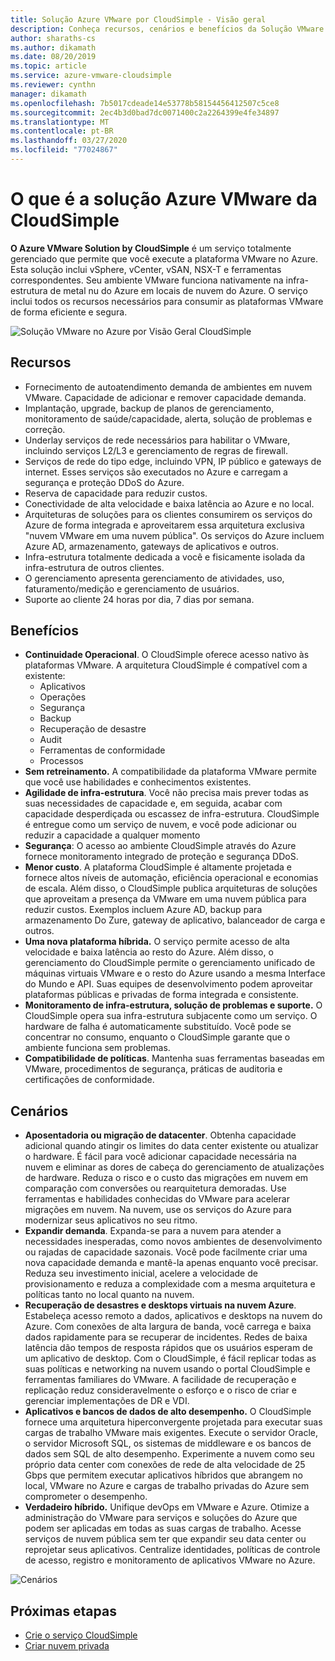 ```yaml
---
title: Solução Azure VMware por CloudSimple - Visão geral
description: Conheça recursos, cenários e benefícios da Solução VMware no Azure pelo serviço CloudSimple.
author: sharaths-cs
ms.author: dikamath
ms.date: 08/20/2019
ms.topic: article
ms.service: azure-vmware-cloudsimple
ms.reviewer: cynthn
manager: dikamath
ms.openlocfilehash: 7b5017cdeade14e53778b58154456412507c5ce8
ms.sourcegitcommit: 2ec4b3d0bad7dc0071400c2a2264399e4fe34897
ms.translationtype: MT
ms.contentlocale: pt-BR
ms.lasthandoff: 03/27/2020
ms.locfileid: "77024867"
---
```

# <a name="what-is-azure-vmware-solution-by-cloudsimple"></a>O que é a solução Azure VMware da CloudSimple

**O Azure VMware Solution by CloudSimple** é um serviço totalmente gerenciado que permite que você execute a plataforma VMware no Azure. Esta solução inclui vSphere, vCenter, vSAN, NSX-T e ferramentas correspondentes. Seu ambiente VMware funciona nativamente na infra-estrutura de metal nu do Azure em locais de nuvem do Azure. O serviço inclui todos os recursos necessários para consumir as plataformas VMware de forma eficiente e segura.

![Solução VMware no Azure por Visão Geral CloudSimple](media/azure-vmware-solution-by-cloudsimple.png)

## <a name="features"></a>Recursos

* Fornecimento de autoatendimento demanda de ambientes em nuvem VMware. Capacidade de adicionar e remover capacidade demanda.
* Implantação, upgrade, backup de planos de gerenciamento, monitoramento de saúde/capacidade, alerta, solução de problemas e correção.
* Underlay serviços de rede necessários para habilitar o VMware, incluindo serviços L2/L3 e gerenciamento de regras de firewall.
* Serviços de rede do tipo edge, incluindo VPN, IP público e gateways de internet. Esses serviços são executados no Azure e carregam a segurança e proteção DDoS do Azure.
* Reserva de capacidade para reduzir custos.
* Conectividade de alta velocidade e baixa latência ao Azure e no local.
* Arquiteturas de soluções para os clientes consumirem os serviços do Azure de forma integrada e aproveitarem essa arquitetura exclusiva "nuvem VMware em uma nuvem pública". Os serviços do Azure incluem Azure AD, armazenamento, gateways de aplicativos e outros.
* Infra-estrutura totalmente dedicada a você e fisicamente isolada da infra-estrutura de outros clientes.
* O gerenciamento apresenta gerenciamento de atividades, uso, faturamento/medição e gerenciamento de usuários.
* Suporte ao cliente 24 horas por dia, 7 dias por semana.

## <a name="benefits"></a>Benefícios

* **Continuidade Operacional**. O CloudSimple oferece acesso nativo às plataformas VMware. A arquitetura CloudSimple é compatível com a existente:
    * Aplicativos
    * Operações
    * Segurança
    * Backup
    * Recuperação de desastre
    * Audit
    * Ferramentas de conformidade
    * Processos
* **Sem retreinamento.** A compatibilidade da plataforma VMware permite que você use habilidades e conhecimentos existentes.
* **Agilidade de infra-estrutura**. Você não precisa mais prever todas as suas necessidades de capacidade e, em seguida, acabar com capacidade desperdiçada ou escassez de infra-estrutura. CloudSimple é entregue como um serviço de nuvem, e você pode adicionar ou reduzir a capacidade a qualquer momento
* **Segurança**: O acesso ao ambiente CloudSimple através do Azure fornece monitoramento integrado de proteção e segurança DDoS.
* **Menor custo**. A plataforma CloudSimple é altamente projetada e fornece altos níveis de automação, eficiência operacional e economias de escala. Além disso, o CloudSimple publica arquiteturas de soluções que aproveitam a presença da VMware em uma nuvem pública para reduzir custos. Exemplos incluem Azure AD, backup para armazenamento Do Zure, gateway de aplicativo, balanceador de carga e outros.
* **Uma nova plataforma híbrida.** O serviço permite acesso de alta velocidade e baixa latência ao resto do Azure. Além disso, o gerenciamento do CloudSimple permite o gerenciamento unificado de máquinas virtuais VMware e o resto do Azure usando a mesma Interface do Mundo e API. Suas equipes de desenvolvimento podem aproveitar plataformas públicas e privadas de forma integrada e consistente.
* **Monitoramento de infra-estrutura, solução de problemas e suporte.** O CloudSimple opera sua infra-estrutura subjacente como um serviço. O hardware de falha é automaticamente substituído. Você pode se concentrar no consumo, enquanto o CloudSimple garante que o ambiente funciona sem problemas.
* **Compatibilidade de políticas**. Mantenha suas ferramentas baseadas em VMware, procedimentos de segurança, práticas de auditoria e certificações de conformidade.

## <a name="scenarios"></a>Cenários

* **Aposentadoria ou migração de datacenter**. Obtenha capacidade adicional quando atingir os limites do data center existente ou atualizar o hardware. É fácil para você adicionar capacidade necessária na nuvem e eliminar as dores de cabeça do gerenciamento de atualizações de hardware. Reduza o risco e o custo das migrações em nuvem em comparação com conversões ou rearquitetura demoradas. Use ferramentas e habilidades conhecidas do VMware para acelerar migrações em nuvem. Na nuvem, use os serviços do Azure para modernizar seus aplicativos no seu ritmo.
* **Expandir demanda**. Expanda-se para a nuvem para atender a necessidades inesperadas, como novos ambientes de desenvolvimento ou rajadas de capacidade sazonais. Você pode facilmente criar uma nova capacidade demanda e mantê-la apenas enquanto você precisar. Reduza seu investimento inicial, acelere a velocidade de provisionamento e reduza a complexidade com a mesma arquitetura e políticas tanto no local quanto na nuvem.
* **Recuperação de desastres e desktops virtuais na nuvem Azure**. Estabeleça acesso remoto a dados, aplicativos e desktops na nuvem do Azure. Com conexões de alta largura de banda, você carrega e baixa dados rapidamente para se recuperar de incidentes. Redes de baixa latência dão tempos de resposta rápidos que os usuários esperam de um aplicativo de desktop. Com o CloudSimple, é fácil replicar todas as suas políticas e networking na nuvem usando o portal CloudSimple e ferramentas familiares do VMware. A facilidade de recuperação e replicação reduz consideravelmente o esforço e o risco de criar e gerenciar implementações de DR e VDI.
* **Aplicativos e bancos de dados de alto desempenho.** O CloudSimple fornece uma arquitetura hiperconvergente projetada para executar suas cargas de trabalho VMware mais exigentes. Execute o servidor Oracle, o servidor Microsoft SQL, os sistemas de middleware e os bancos de dados sem SQL de alto desempenho. Experimente a nuvem como seu próprio data center com conexões de rede de alta velocidade de 25 Gbps que permitem executar aplicativos híbridos que abrangem no local, VMware no Azure e cargas de trabalho privadas do Azure sem comprometer o desempenho.
* **Verdadeiro híbrido.** Unifique devOps em VMware e Azure. Otimize a administração do VMware para serviços e soluções do Azure que podem ser aplicadas em todas as suas cargas de trabalho. Acesse serviços de nuvem pública sem ter que expandir seu data center ou reprojetar seus aplicativos. Centralize identidades, políticas de controle de acesso, registro e monitoramento de aplicativos VMware no Azure.

![Cenários](media/cloudsimple-scenarios.png)

## <a name="next-steps"></a>Próximas etapas

* [Crie o serviço CloudSimple](quickstart-create-cloudsimple-service.md)
* [Criar nuvem privada](quickstart-create-private-cloud.md)

